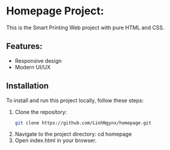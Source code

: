 # Homepage Project:
This is the Smart Printing Web project with pure HTML and CSS.
## Features:
- Responsive design
- Modern UI/UX
 ## Installation
To install and run this project locally, follow these steps:
1. Clone the repository:
   ```bash
   git clone https://github.com/LinhNgynx/homepage.git
2. Navigate to the project directory:
   cd homepage
3. Open index.html in your browser.
